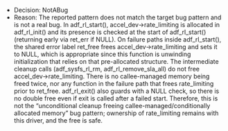 - Decision: NotABug
- Reason: The reported pattern does not match the target bug pattern and is not a real bug. In adf_rl_start(), accel_dev->rate_limiting is allocated in adf_rl_init() and its presence is checked at the start of adf_rl_start() (returning early via ret_err if NULL). On failure paths inside adf_rl_start(), the shared error label ret_free frees accel_dev->rate_limiting and sets it to NULL, which is appropriate since this function is unwinding initialization that relies on that pre-allocated structure. The intermediate cleanup calls (adf_sysfs_rl_rm, adf_rl_remove_sla_all) do not free accel_dev->rate_limiting. There is no callee-managed memory being freed twice, nor any function in the failure path that frees rate_limiting prior to ret_free. adf_rl_exit() also guards with a NULL check, so there is no double free even if exit is called after a failed start. Therefore, this is not the “unconditional cleanup freeing callee-managed/conditionally allocated memory” bug pattern; ownership of rate_limiting remains with this driver, and the free is safe.
